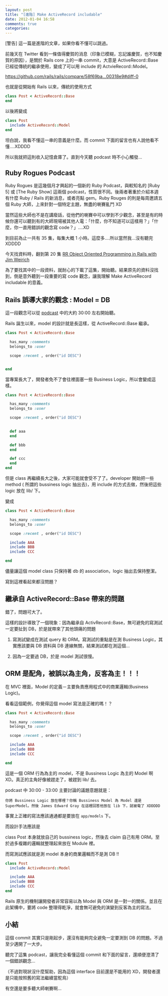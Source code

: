 ```yaml
---
layout: post
title: "[進階] Make ActiveRecord includable"
date: 2012-01-04 16:58
comments: true
categories: 
---
```


[警告] 這一篇是進階的文章，如果你看不懂可以跳過。

前幾天在 Twitter 看到一條值得慶賀的消息（印象已模糊，忘記誰慶賀，也不知慶賀的原因），是關於 Rails core 上的一串 commit，大意是 ActiveRecord::Base 已經從傳統的繼承使用，變成了可以用 include 的 ActvieRecord::Model。

<https://github.com/rails/rails/compare/58f69ba...00318e9#diff-0>

也就是從開始有 Rails 以來，傳統的使用方式

``` ruby
class Post < ActiveRecord::Base
end
```

以後將變成 

```ruby
class Post 
  include ActiveRecord::Model
end
```

坦白說，我看不懂這一串的意義是什麼。而 commit 下面的留言也有人說他看不懂....XDDDD

所以我就把這則收入記憶倉庫了。直到今天聽 podcast 時不小心觸發…

## Ruby Rogues Podcast

Ruby Rogues 是這幾個月才興起的一個新的 Ruby Podcast，與較知名的 [Ruby 5] 或 [The Ruby Show] 這兩個 podcast，性質很不同。後兩者著重於介紹本週有什麼 Ruby / Rails 的新消息，或者亮點 gem。Ruby Rouges 的則是每周邀請五個 Ruby 大師，上來針對一個特定主題，無盡的喇賽亂鬥 XD

當然這些大師也不是在講廢話，從他們的喇賽中可以學到不少觀念，甚至是有的時候你還可以聽到有的大師現場被其他人電：「什麼，你不知道可以這樣用？」「什麼，你一直用錯誤的觀念寫 code？」….XD

到目前為止一共有 35 集，每集大概 1 小時。這麼多....所以當然我…沒有聽完 XDDDD

今天找資料時，翻到第 20 集 [RR Object Oriented Programming in Rails with Jim Weirich](http://rubyrogues.com/object-oriented-programming-in-rails-with-jim-weirich/)

為了要找其中的一段資料，就耐心的下載了這集，開始聽。結果原先的資料沒找到，倒是意外聽到一段重要的寫 code 觀念，讓我理解 Make ActiveRecord includable 的意義。

## Rails 誤導大家的觀念 : Model = DB

這一段觀念可以從 [podcast](http://rubyrogues.com/object-oriented-programming-in-rails-with-jim-weirich/) 中的大約 30:00 左右開始聽。

Rails 誕生以來，model 的設計就是長這樣，從 ActiveRecord::Base 繼承。

``` ruby 
class Post < ActiveRecord::Base

  has_many :comments
  belongs_to :user

  scope :recent , order("id DESC")


end
```

當專案長大了，開發者免不了會往裡面塞一些 Business Logic，所以會變成這樣。

``` ruby 
class Post < ActiveRecord::Base

  has_many :comments
  belongs_to :user

  scope :recent , order("id DESC")

  
  def aaa
  end

  def bbb
  end

  def ccc
  end
end

```

但是 class 再繼續長大之後，大家可能就會受不了了。developer 開始把一些 method ( 所謂的 bussiness logic 抽出去)，用 include 的方式去做，然後把這些 logic 放在 lib/ 下。

變成

``` ruby 
class Post < ActiveRecord::Base

  has_many :comments
  belongs_to :user

  scope :recent , order("id DESC")

  include AAA
  include BBB
  include CCC  

end

```

儘量讓這個 model class 只保持著 db 的 association，logic 抽出去保持整潔。

寫到這裡看起來都沒問題？

## 繼承自 ActiveRecord::Base 帶來的問題

錯了，問題可大了。

這樣的設計導致了一個現象：因為繼承自 ActivRecord::Base，無可避免的寫測試一定要扯到 DB，於是就帶來了其他頭痛的問題

1. 寫測試變成在測試 query 和 ORM。寫測試的重點是在測 Business  Logic，其實應該要與 DB 資料與 DB 連線無關，結果測試都在測這個…

2. 因為一定要過 DB，於是 model 測試很慢。

## ORM 是配角，被誤以為主角，反客為主！！！

在 MVC 裡面，Model 的定義－主要負責應用程式中的商業邏輯(Business Logic)。

看看這個範例，你覺得這個 model 寫法是正確的嗎！？

``` ruby 
class Post < ActiveRecord::Base

  has_many :comments
  belongs_to :user

  scope :recent , order("id DESC")

  include AAA
  include BBB
  include CCC  

end

```

這是一個 ORM 行為為主的 model，不是 Bussiness Logic 為主的 Model 啊 XD。真正的主角好像被趕走了，被趕到 lib/ 去。

podcast 中 30:00 - 33:00 主要討論的議題意題就是：


```
你將 Bussiness Logic 放在哪裡？你稱 Bussiness Model 為 Model 還是 SuperModel。然後 James Edward Gray 在這裡回答他放在 lib 下，就被電了 XDDDDD
```

事實上正確的寫法應該通通都是要放在 `app/models` 下。

而設計手法應該是

class Post 本身就放自己的 bussiness logic，然後去 claim 自己有用 ORM。至於過多複雜的邏輯就整理起來放在 Module 裡。

而寫測試應該就是測 model 本身的商業邏輯而不是測 DB !!

```ruby
class Post 
  include ActiveRecord::Model

  include AAA
  include BBB
  include CCC  
end
```

Rails 原生的機制讓開發者非常容易以為 Model 與 ORM 是一對一的關係。並且在此架構中，要將 code 整理得乾淨，就會無可避免的演變到反客為主的寫法。

## 小結

這個 commit 其實只是剛起步，還沒有能夠完全避免一定要測到 DB 的問題。不過至少邁開了一大步。

聽完了這集 podcast，讓我完全看懂這個 commit 和下面的留言，還順便澄清了一個錯誤觀念…

（不過對現狀沒什麼幫助，因為這個 interface 目前還是不能用的 XD，開發者還是只能按照舊的寫法繼續當鴕鳥）

有空還是要多聽大師喇賽啊...